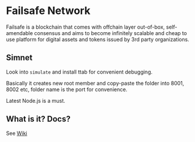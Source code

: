 # Failsafe Network

Failsafe is a blockchain that comes with offchain layer out-of-box, self-amendable consensus and aims to become infinitely scalable and cheap to use platform for digital assets and tokens issued by 3rd party organizations.

## Simnet

Look into `simulate` and install ttab for convenient debugging. 

Basically it creates new root member and copy-paste the folder into 8001, 8002 etc, folder name is the port for convenience. 

Latest Node.js is a must.

## What is it? Docs?

See <a href="https://github.com/failsafenetwork/failsafe/wiki">Wiki</a>

